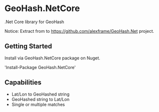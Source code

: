 # GeoHash.NetCore
.Net Core library for GeoHash

Notice: Extract from to https://github.com/alexframe/GeoHash.Net project.

## Getting Started
Install via GeoHash.NetCore package on Nuget.

'Install-Package GeoHash.NetCore'

## Capabilities
* Lat/Lon to GeoHashed string
* GeoHashed string to Lat/Lon
* Single or multiple matches
